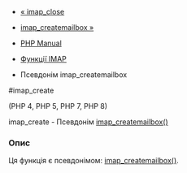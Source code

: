 - [« imap_close](function.imap-close.md)
- [imap_createmailbox »](function.imap-createmailbox.md)

- [PHP Manual](index.md)
- [Функції IMAP](ref.imap.md)
- Псевдонім imap_createmailbox

#imap_create

(PHP 4, PHP 5, PHP 7, PHP 8)

imap_create - Псевдонім
[imap_createmailbox()](function.imap-createmailbox.md)

### Опис

Ця функція є псевдонімом:
[imap_createmailbox()](function.imap-createmailbox.md).
